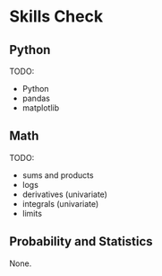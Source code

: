 # Skills Check

## Python

TODO:
* Python
* pandas
* matplotlib


## Math

TODO:
* sums and products
* logs
* derivatives (univariate)
* integrals (univariate)
* limits


## Probability and Statistics 

None.
